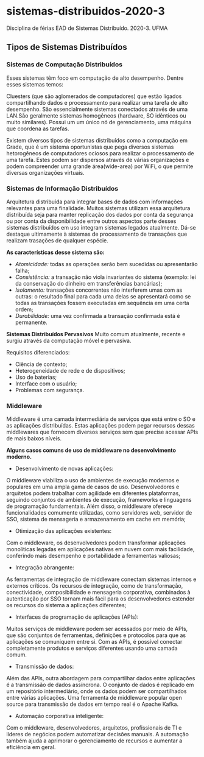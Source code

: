 # sistemas-distribuidos-2020-3
Disciplina de férias EAD de Sistemas Distribuído. 2020-3. UFMA
## Tipos de Sistemas Distribuídos
### Sistemas de Computação Distribuídos
Esses sistemas têm foco em computação de alto desempenho.
Dentre esses sistemas temos:


Cluesters (que são aglomerados de computadores) que estão ligados compartilhando dados e processamento para realizar uma tarefa de alto desempenho.
São essencialmente sistemas conectados através de uma LAN.São geralmente sistemas homogêneos (hardware, SO idênticos ou muito similares).
Possui um um único nó de gerenciamento, uma máquina que coordena as tarefas.


Existem diversos tipos de sistemas distribuídos como a computação em Grade, que é um sistema oportunistas que pega diversos sistemas hetorogêneos de computadores 
ociosos para realizar o processamento de uma tarefa. Estes podem ser dispersos através de várias organizações e podem compreender uma grande área(wide-area) por
WiFi, o que permite diversas organizações virtuais.

### Sistemas de Informação Distribuídos

Arquitetura distribuída para integrar bases de dados com informações relevantes para uma finalidade.
Muitos sistemas utilizam essa arquitetura distribuída seja para manter replicação dos dados por conta
da segurança ou por conta da disponibilidade entre outros aspectos parte desses sistemas distribuídos 
em uso integram sistemas legados atualmente.
Dá-se destaque ultimamente à sistemas de processamento de transações que realizam trasações de qualquer
espécie.


<b>As características desse sistema são:</b>


* _Atomicidade:_ todas as operações serão bem sucedidas ou apresentarão falha;
* _Consistência:_ a transação não viola invariantes do sistema (exemplo: lei 
da conservação do dinheiro em transferências bancárias);
* _Isolamento:_ transações concorrentes não interferem umas com as outras: o resultado final para cada uma
delas se apresentará como se todas as transações fossem executadas em sequência em uma certa ordem;
* _Durabilidade:_ uma vez confirmada a transação confirmada está é permanente.


<b>Sistemas Distribuídos Pervasivos</b>
Muito comum atualmente, recente e surgiu através da computação móvel e pervasiva.


Requisitos diferenciados:
* Ciência de contexto;
* Heterogeneidade de rede e de dispositivos;
* Uso de baterias;
* Interface com o usuário;
* Problemas com segurança.


### Middleware 
Middleware é uma camada intermediária de serviços que está entre o SO e as aplicações distribuídas. Estas aplicações podem pegar recursos dessas middlewares que fornecem diversos serviços sem que
precise acessar APIs de mais baixos níveis.


<b>Alguns casos comuns de uso de middleware no desenvolvimento moderno.</b>

* Desenvolvimento de novas aplicações:


O middleware viabiliza o uso de ambientes de execução modernos e populares em uma ampla gama de
casos de uso. Desenvolvedores e arquitetos podem trabalhar com agilidade em diferentes plataformas, 
seguindo conjuntos de ambientes de execução, frameworks e linguagens de programação fundamentais.
Além disso, o middleware oferece funcionalidades comumente utilizadas, como servidores web, servidor
de SSO, sistema de mensageria e armazenamento em cache em memória;
* Otimização das aplicações existentes:


Com o middleware, os desenvolvedores podem transformar aplicações monolíticas legadas em aplicações
nativas em nuvem com mais facilidade, conferindo mais desempenho e portabilidade a ferramentas
valiosas;
* Integração abrangente:


As ferramentas de integração de middleware conectam sistemas internos e externos críticos. 
Os recursos de integração, como de transformação, conectividade, composibilidade e mensageria
corporativa, combinados à autenticação por SSO tornam mais fácil para os desenvolvedores estender
os recursos do sistema a aplicações diferentes;
* Interfaces de programação de aplicações (APIs):


Muitos serviços de middleware podem ser acessados por meio de APIs, que são conjuntos de ferramentas,
definições e protocolos para que as aplicações se comuniquem entre si. Com as APIs, é possível 
conectar completamente produtos e serviços diferentes usando uma camada comum.
* Transmissão de dados:


Além das APIs, outra abordagem para compartilhar dados entre aplicações é a transmissão de dados 
assíncrona. O conjunto de dados é replicado em um repositório intermediário, onde os dados podem 
ser compartilhados entre várias aplicações. Uma ferramenta de middleware popular open source para 
transmissão de dados em tempo real é o Apache Kafka.
* Automação corporativa inteligente:


Com o middleware, desenvolvedores, arquitetos, profissionais de TI e líderes de negócios podem 
automatizar decisões manuais. A automação também ajuda a aprimorar o gerenciamento de recursos 
e aumentar a eficiência em geral.
